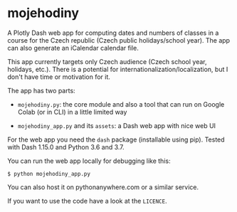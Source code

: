 # mojehodiny

A Plotly Dash web app for computing dates and numbers of classes in a course
for the Czech republic (Czech public holidays/school year). The app can also
generate an iCalendar calendar file.

This app currently targets only Czech audience (Czech school year, holidays,
etc.). There is a potential for internationalization/localization, but I don't
have time or motivation for it.

The app has two parts:

- `mojehodiny.py`: the core module and also a tool that can run on Google Colab
  (or in CLI) in a little limited way

- `mojehodiny_app.py` and its `assets`: a Dash web app with nice web UI

For the web app you need the `dash` package (installable using pip). Tested
with Dash 1.15.0 and Python 3.6 and 3.7.

You can run the web app locally for debugging like this:

`$ python mojehodiny_app.py`

You can also host it on pythonanywhere.com or a similar service.

If you want to use the code have a look at the `LICENCE`.
